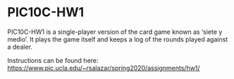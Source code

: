 # PIC10C-HW1

PIC10C-HW1 is a single-player version of the card game known as ‘siete y medio’. It plays the game itself and keeps a log of the rounds played against a dealer.

Instructions can be found here: <https://www.pic.ucla.edu/~rsalazar/spring2020/assignments/hw1/>
